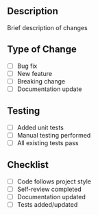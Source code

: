 ## Description

Brief description of changes

## Type of Change

- [ ] Bug fix
- [ ] New feature
- [ ] Breaking change
- [ ] Documentation update

## Testing

- [ ] Added unit tests
- [ ] Manual testing performed
- [ ] All existing tests pass

## Checklist

- [ ] Code follows project style
- [ ] Self-review completed
- [ ] Documentation updated
- [ ] Tests added/updated